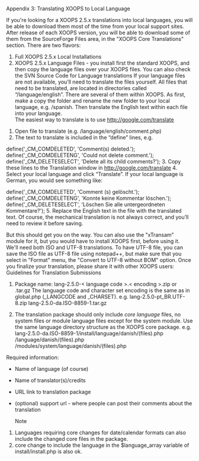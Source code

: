 Appendix 3: Translating XOOPS to Local Language

If you're looking for a XOOPS 2.5.x translations into local languages, you will be able to download them most of the time from your local support sites.
After release of each XOOPS version, you will be able to download some of them from the SourceForge Files area, in the "XOOPS Core Translations" section. There are two flavors:
1) Full XOOPS 2.5.x Local Installations 
2) XOOPS 2.5.x Language Files - you install first the standard XOOPS, and then copy the language files over your XOOPS files.
You can also check the SVN Source Code for Language translations
If your language files are not available, you’ll need to translate the files yourself. All files that need to be translated, are located in directories called “/language/english”. There are several of them within XOOPS. As first, make a copy the folder and rename the new folder to your local language, e.g. /spanish. Then translate the English text within each file into your language.  
The easiest way to translate is to use http://google.com/translate
1.	Open file to translate (e.g. /language/english/comment.php)
2.	The text to translate is included in the “define” lines, e.g.

define('_CM_COMDELETED', 'Comment(s) deleted.');
define('_CM_COMDELETENG', 'Could not delete comment.');
define('_CM_DELETESELECT', 'Delete all its child comments?');
3.	Copy these lines to the Translation window in http://google.com/translate
4.	Select your local language and click “Translate”. If your local language is German, you would see something like:

define('_CM_COMDELETED', 'Comment (s) gelöscht.');
define('_CM_COMDELETENG', 'Konnte keine Kommentar löschen.');
define('_CM_DELETESELECT', 'Löschen Sie alle untergeordneten Kommentare?');
5.	Replace the English text in the file with the translated text. Of course, the mechanical translation is not always correct, and you’ll need to review it before saving. 

But this should get you on the way.  You can also use the "xTransam" module for it, but you would have to install XOOPS first, before using it.
We'll need both ISO and UTF-8 translations. To have UTF-8 file, you can save the ISO file as UTF-8 file using notepad++, but make sure that you select in "Format" menu, the "Convert to UTF-8 without BOM" option.
Once you finalize your translation, please share it with other XOOPS users:
Guidelines for Translation Submissions
1. Package name: lang-2.5.0-< language code >.< encoding >.zip or .tar.gz
The language code and character set encoding is the same as in global.php (_LANGCODE and _CHARSET).
e.g. lang-2.5.0-pt_BR.UTF-8.zip 
     lang-2.5.0-da.ISO-8859-1.tar.gz

2. The translation package should only include *core language* files, no system files or module language files except for the system module. Use the same language directory structure as the XOOPS core package. 
e.g. lang-2.5.0-da.ISO-8859-1/install/language/danish/(files).php 
                              /language/danish/(files).php 
                              /modules/system/language/danish/(files).php

Required information:
- Name of language (of course)
- Name of translator(s)/credits
- URL link to translation package
- (optional) support url - where people can post their comments about the translation

 	Note
1. Languages requiring core changes for date/calendar formats can also include the changed core files in the package.
2. core change to include the language in the $language_array variable of install/install.php is also ok.

 

